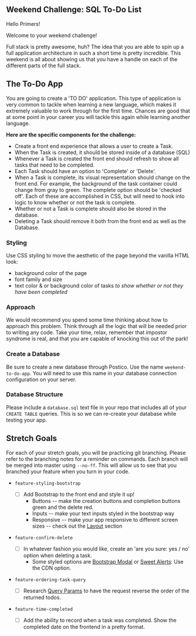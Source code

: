## Weekend Challenge: SQL To-Do List

Hello Primers!

Welcome to your weekend challenge!

Full stack is pretty awesome, huh? The idea that you are able to spin up a full application architecture in such a short time is pretty incredible. This weekend is all about showing us that you have a handle on each of the different parts of the full stack.

## The To-Do App

You are going to create a 'TO DO' application. This type of application is very common to tackle when learning a new language, which makes it extremely valuable to work through for the first time. Chances are good that at some point in your career you will tackle this again while learning another language.

**Here are the specific components for the challenge:**

- Create a front end experience that allows a user to create a Task.
- When the Task is created, it should be stored inside of a database (SQL)
- Whenever a Task is created the front end should refresh to show all tasks that need to be completed.
- Each Task should have an option to 'Complete' or 'Delete'.
- When a Task is complete, its visual representation should change on the front end. For example, the background of the task container could change from gray to green. The complete option should be 'checked off'. Each of these are accomplished in CSS, but will need to hook into logic to know whether or not the task is complete.
- Whether or not a Task is complete should also be stored in the database.
- Deleting a Task should remove it both from the front end as well as the Database.

### Styling

Use CSS styling to move the aesthetic of the page beyond the vanilla HTML look:

- background color of the page
- font family and size
- text color & or background color of tasks _to show whether or not they have been completed_

### Approach

We would recommend you spend some time thinking about how to approach this problem. Think through all the logic that will be needed prior to writing any code. Take your time, relax, remember that impostor syndrome is real, and that you are capable of knocking this out of the park!

### Create a Database

Be sure to create a new database through Postico. Use the name `weekend-to-do-app`. You will need to use this name in your database connection configuration on your server.

### Database Structure

Please include a `database.sql` text file in your repo that includes all of your `CREATE TABLE` queries. This is so we can re-create your database while testing your app.

## Stretch Goals

For each of your stretch goals, you will be practicing git branching. Please refer to the branching notes for a reminder on commands. Each branch will be merged into master using `--no-ff`. This will allow us to see that you branched your feature when you turn in your code.

- `feature-styling-bootstrap`

  - [ ] Add Bootstrap to the front end and style it up!
    - Buttons -- make the creation buttons and completion buttons green and the delete red.
    - Inputs -- make your text inputs styled in the bootstrap way
    - Responsive -- make your app responsive to different screen sizes -- check out the [Layout](https://getbootstrap.com/docs/4.1/layout/overview/) section

- `feature-confirm-delete`

  - [ ] In whatever fashion you would like, create an 'are you sure: yes / no' option when deleting a task.
    - Some styled options are [Bootstrap Modal](https://getbootstrap.com/docs/4.0/components/modal/) or [Sweet Alerts](https://sweetalert.js.org/guides/): Use the CDN option.

- `feature-ordering-task-query`

  - [ ] Research [Query Params](https://expressjs.com/en/api.html#req.query) to have the request reverse the order of the returned todos.

- `feature-time-completed`

  - [ ] Add the ability to record when a task was completed. Show the completed date on the frontend in a pretty format.
